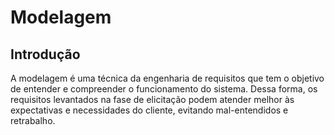 # Modelagem

## Introdução
A modelagem é uma técnica da engenharia de requisitos que tem o objetivo de entender e compreender o funcionamento do sistema. Dessa forma, os requisitos levantados na fase de elicitação podem atender melhor às expectativas e necessidades do cliente, evitando mal-entendidos e retrabalho.
